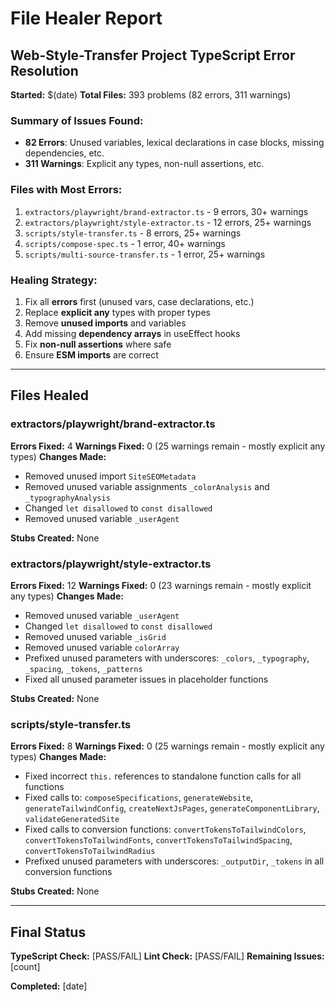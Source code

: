 # File Healer Report

## Web-Style-Transfer Project TypeScript Error Resolution

**Started:** $(date)
**Total Files:** 393 problems (82 errors, 311 warnings)

### Summary of Issues Found:

- **82 Errors**: Unused variables, lexical declarations in case blocks, missing dependencies, etc.
- **311 Warnings**: Explicit any types, non-null assertions, etc.

### Files with Most Errors:

1. `extractors/playwright/brand-extractor.ts` - 9 errors, 30+ warnings
2. `extractors/playwright/style-extractor.ts` - 12 errors, 25+ warnings
3. `scripts/style-transfer.ts` - 8 errors, 25+ warnings
4. `scripts/compose-spec.ts` - 1 error, 40+ warnings
5. `scripts/multi-source-transfer.ts` - 1 error, 25+ warnings

### Healing Strategy:

1. Fix all **errors** first (unused vars, case declarations, etc.)
2. Replace **explicit any** types with proper types
3. Remove **unused imports** and variables
4. Add missing **dependency arrays** in useEffect hooks
5. Fix **non-null assertions** where safe
6. Ensure **ESM imports** are correct

---

## Files Healed

### extractors/playwright/brand-extractor.ts

**Errors Fixed:** 4
**Warnings Fixed:** 0 (25 warnings remain - mostly explicit any types)
**Changes Made:**

- Removed unused import `SiteSEOMetadata`
- Removed unused variable assignments `_colorAnalysis` and `_typographyAnalysis`
- Changed `let disallowed` to `const disallowed`
- Removed unused variable `_userAgent`

**Stubs Created:** None

### extractors/playwright/style-extractor.ts

**Errors Fixed:** 12
**Warnings Fixed:** 0 (23 warnings remain - mostly explicit any types)
**Changes Made:**

- Removed unused variable `_userAgent`
- Changed `let disallowed` to `const disallowed`
- Removed unused variable `_isGrid`
- Removed unused variable `colorArray`
- Prefixed unused parameters with underscores: `_colors`, `_typography`, `_spacing`, `_tokens`, `_patterns`
- Fixed all unused parameter issues in placeholder functions

**Stubs Created:** None

### scripts/style-transfer.ts

**Errors Fixed:** 8
**Warnings Fixed:** 0 (25 warnings remain - mostly explicit any types)
**Changes Made:**

- Fixed incorrect `this.` references to standalone function calls for all functions
- Fixed calls to: `composeSpecifications`, `generateWebsite`, `generateTailwindConfig`, `createNextJsPages`, `generateComponentLibrary`, `validateGeneratedSite`
- Fixed calls to conversion functions: `convertTokensToTailwindColors`, `convertTokensToTailwindFonts`, `convertTokensToTailwindSpacing`, `convertTokensToTailwindRadius`
- Prefixed unused parameters with underscores: `_outputDir`, `_tokens` in all conversion functions

**Stubs Created:** None

---

## Final Status

**TypeScript Check:** [PASS/FAIL]
**Lint Check:** [PASS/FAIL]
**Remaining Issues:** [count]

**Completed:** [date]
